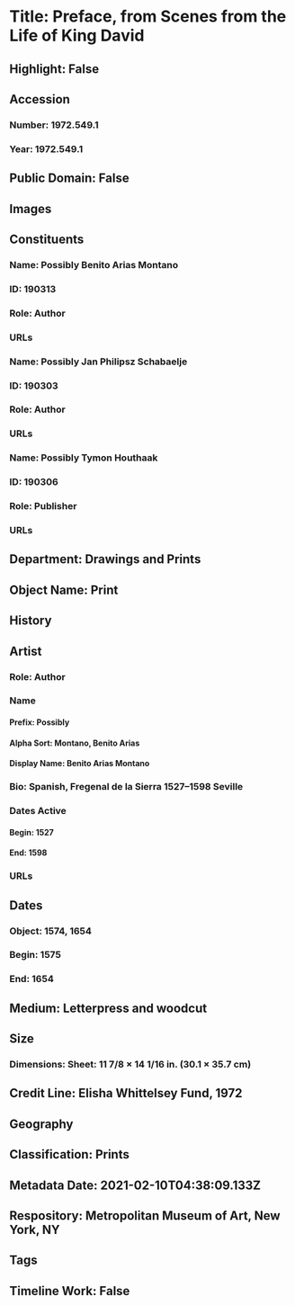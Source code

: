 # Title: Preface, from Scenes from the Life of King David
## Highlight: False
## Accession
### Number: 1972.549.1
### Year: 1972.549.1
## Public Domain: False
## Images
## Constituents
### Name: Possibly Benito Arias Montano
### ID: 190313
### Role: Author
### URLs
### Name: Possibly Jan Philipsz Schabaelje
### ID: 190303
### Role: Author
### URLs
### Name: Possibly Tymon Houthaak
### ID: 190306
### Role: Publisher
### URLs
## Department: Drawings and Prints
## Object Name: Print
## History
## Artist
### Role: Author
### Name
#### Prefix: Possibly
#### Alpha Sort: Montano, Benito Arias
#### Display Name: Benito Arias Montano
### Bio: Spanish, Fregenal de la Sierra 1527–1598 Seville
### Dates Active
#### Begin: 1527
#### End: 1598
### URLs
## Dates
### Object: 1574, 1654
### Begin: 1575
### End: 1654
## Medium: Letterpress and woodcut
## Size
### Dimensions: Sheet: 11 7/8 × 14 1/16 in. (30.1 × 35.7 cm)
## Credit Line: Elisha Whittelsey Fund, 1972
## Geography
## Classification: Prints
## Metadata Date: 2021-02-10T04:38:09.133Z
## Respository: Metropolitan Museum of Art, New York, NY
## Tags
## Timeline Work: False